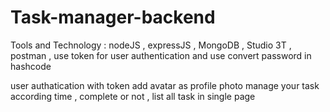 # Task-manager-backend

Tools and Technology : nodeJS  , expressJS , MongoDB , Studio 3T , postman , 
use token for user authentication and use convert password in hashcode

user authatication with token
add avatar as profile photo
manage your task according time , complete or not  , list all task in single page
